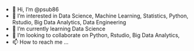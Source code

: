 - 👋 Hi, I’m @psub86
- 👀 I’m interested in Data Science, Machine Learning, Statistics, Python, Rstudio, Big Data Analytics, Data Engineering
- 🌱 I’m currently learning Data Science
- 💞️ I’m looking to collaborate on Python, Rstudio, Big Data Analytics,
- 📫 How to reach me ...

<!---
psub86/psub86 is a ✨ special ✨ repository because its `README.md` (this file) appears on your GitHub profile.
You can click the Preview link to take a look at your changes.
--->
